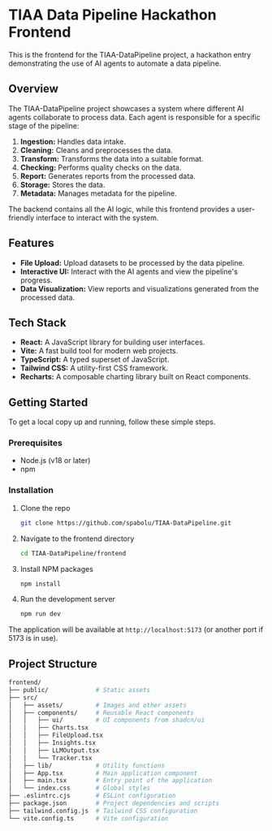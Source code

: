 # TIAA Data Pipeline Hackathon Frontend

This is the frontend for the TIAA-DataPipeline project, a hackathon entry demonstrating the use of AI agents to automate a data pipeline.

## Overview

The TIAA-DataPipeline project showcases a system where different AI agents collaborate to process data. Each agent is responsible for a specific stage of the pipeline:

1. **Ingestion:** Handles data intake.
2. **Cleaning:** Cleans and preprocesses the data.
3. **Transform:** Transforms the data into a suitable format.
4. **Checking:** Performs quality checks on the data.
5. **Report:** Generates reports from the processed data.
6. **Storage:** Stores the data.
7. **Metadata:** Manages metadata for the pipeline.

The backend contains all the AI logic, while this frontend provides a user-friendly interface to interact with the system.

## Features

* **File Upload:** Upload datasets to be processed by the data pipeline.
* **Interactive UI:** Interact with the AI agents and view the pipeline's progress.
* **Data Visualization:** View reports and visualizations generated from the processed data.

## Tech Stack

* **React:** A JavaScript library for building user interfaces.
* **Vite:** A fast build tool for modern web projects.
* **TypeScript:** A typed superset of JavaScript.
* **Tailwind CSS:** A utility-first CSS framework.
* **Recharts:** A composable charting library built on React components.

## Getting Started

To get a local copy up and running, follow these simple steps.

### Prerequisites

* Node.js (v18 or later)
* npm

### Installation

1. Clone the repo

   ```sh
   git clone https://github.com/spabolu/TIAA-DataPipeline.git
   ```

2. Navigate to the frontend directory

   ```sh
   cd TIAA-DataPipeline/frontend
   ```

3. Install NPM packages

   ```sh
   npm install
   ```

4. Run the development server

   ```sh
   npm run dev
   ```

The application will be available at `http://localhost:5173` (or another port if 5173 is in use).

## Project Structure

```bash
frontend/
├── public/             # Static assets
├── src/
│   ├── assets/         # Images and other assets
│   ├── components/     # Reusable React components
│   │   ├── ui/         # UI components from shadcn/ui
│   │   ├── Charts.tsx
│   │   ├── FileUpload.tsx
│   │   ├── Insights.tsx
│   │   ├── LLMOutput.tsx
│   │   └── Tracker.tsx
│   ├── lib/            # Utility functions
│   ├── App.tsx         # Main application component
│   ├── main.tsx        # Entry point of the application
│   └── index.css       # Global styles
├── .eslintrc.cjs       # ESLint configuration
├── package.json        # Project dependencies and scripts
├── tailwind.config.js  # Tailwind CSS configuration
└── vite.config.ts      # Vite configuration
```
